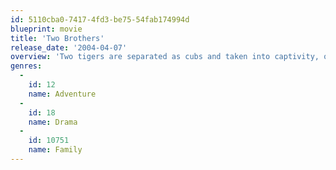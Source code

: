 ```yaml
---
id: 5110cba0-7417-4fd3-be75-54fab174994d
blueprint: movie
title: 'Two Brothers'
release_date: '2004-04-07'
overview: 'Two tigers are separated as cubs and taken into captivity, only to be reunited years later as enemies by an explorer (Pearce) who inadvertently forces them to fight each other.'
genres:
  -
    id: 12
    name: Adventure
  -
    id: 18
    name: Drama
  -
    id: 10751
    name: Family
---
```


